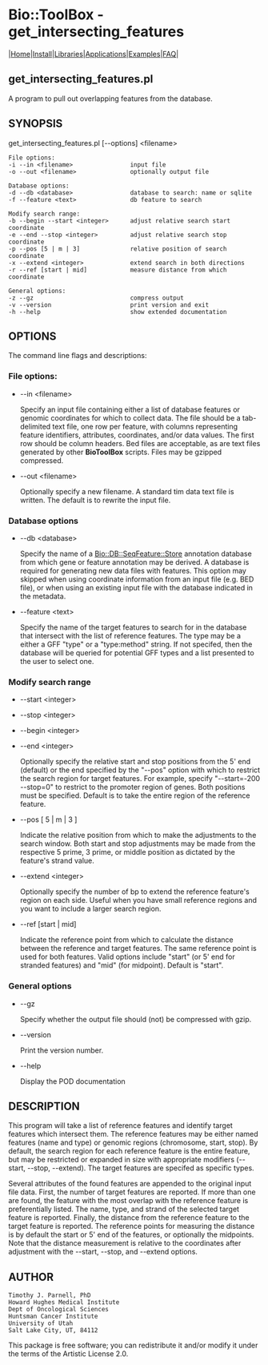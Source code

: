 # Bio::ToolBox - get\_intersecting\_features

|[Home](ReadMe.md)|[Install](AdvancedInstallation.md)|[Libraries](Libraries.md)|[Applications](Applications.md)|[Examples](Examples.md)|[FAQ](FAQ.md)|

## get\_intersecting\_features.pl

A program to pull out overlapping features from the database.

## SYNOPSIS

get\_intersecting\_features.pl \[--options\] &lt;filename>

    File options:
    -i --in <filename>                input file
    -o --out <filename>               optionally output file
    
    Database options:
    -d --db <database>                database to search: name or sqlite
    -f --feature <text>               db feature to search
    
    Modify search range:
    -b --begin --start <integer>      adjust relative search start coordinate
    -e --end --stop <integer>         adjust relative search stop coordinate
    -p --pos [5 | m | 3]              relative position of search coordinate
    -x --extend <integer>             extend search in both directions
    -r --ref [start | mid]            measure distance from which coordinate
    
    General options:
    -z --gz                           compress output
    -v --version                      print version and exit
    -h --help                         show extended documentation

## OPTIONS

The command line flags and descriptions:

### File options:

- --in &lt;filename>

    Specify an input file containing either a list of database features or 
    genomic coordinates for which to collect data. The file should be a 
    tab-delimited text file, one row per feature, with columns representing 
    feature identifiers, attributes, coordinates, and/or data values. The 
    first row should be column headers. Bed files are acceptable, as are 
    text files generated by other **BioToolBox** scripts. Files may be 
    gzipped compressed.

- --out &lt;filename>

    Optionally specify a new filename. A standard tim data text file is written. 
    The default is to rewrite the input file.

### Database options

- --db &lt;database>

    Specify the name of a [Bio::DB::SeqFeature::Store](https://metacpan.org/pod/Bio%3A%3ADB%3A%3ASeqFeature%3A%3AStore) annotation database 
    from which gene or feature annotation may be derived. A database is 
    required for generating new data files with features. This option may 
    skipped when using coordinate information from an input file (e.g. BED 
    file), or when using an existing input file with the database indicated 
    in the metadata.  

- --feature &lt;text>

    Specify the name of the target features to search for in the database that 
    intersect with the list of reference features. The type may be a either a 
    GFF "type" or a "type:method" string. If not specifed, then the database 
    will be queried for potential GFF types and a list presented to the user to 
    select one.

### Modify search range

- --start &lt;integer>
- --stop &lt;integer>
- --begin &lt;integer>
- --end &lt;integer>

    Optionally specify the relative start and stop positions from the 5' end 
    (default) or the end specified by the "--pos" option with which to restrict 
    the search region for target features. For example, specify "--start=-200 
    \--stop=0" to restrict to the promoter region of genes. Both positions must 
    be specified. Default is to take the entire region of the reference feature.

- --pos \[ 5 | m | 3 \]

    Indicate the relative position from which to make the adjustments to the 
    search window. Both start and stop adjustments may be made from the 
    respective 5 prime, 3 prime, or middle position as dictated by the feature's 
    strand value. 

- --extend &lt;integer>

    Optionally specify the number of bp to extend the reference feature's region 
    on each side. Useful when you have small reference regions and you want to 
    include a larger search region.

- --ref \[start | mid\]

    Indicate the reference point from which to calculate the distance between the 
    reference and target features. The same reference point is used for both 
    features. Valid options include "start" (or 5' end for stranded features) and 
    "mid" (for midpoint). Default is "start".

### General options

- --gz

    Specify whether the output file should (not) be compressed with gzip.

- --version

    Print the version number.

- --help

    Display the POD documentation

## DESCRIPTION

This program will take a list of reference features and identify 
target features which intersect them. The reference features 
may be either named features (name and type) or genomic regions (chromosome, 
start, stop). By default, the search region for each reference feature is the 
entire feature, but may be restricted or expanded in size with appropriate 
modifiers (--start, --stop, --extend). The target features are specifed as 
specific types. 

Several attributes of the found features are appended to the original input 
file data. First, the number of 
target features are reported. If more than one are found, the feature with 
the most overlap with the reference feature is preferentially listed. The name, 
type, and strand of the selected target feature is reported. Finally, the 
distance from the reference feature to the target feature is reported. The 
reference points for measuring the distance is by default the start or 5' end 
of the features, or optionally the midpoints. Note that the distance 
measurement is relative to the coordinates after adjustment with the --start, 
\--stop, and --extend options.

## AUTHOR

    Timothy J. Parnell, PhD
    Howard Hughes Medical Institute
    Dept of Oncological Sciences
    Huntsman Cancer Institute
    University of Utah
    Salt Lake City, UT, 84112

This package is free software; you can redistribute it and/or modify
it under the terms of the Artistic License 2.0.  
